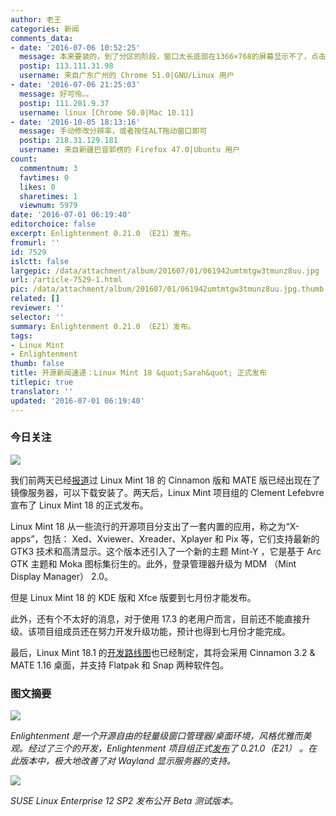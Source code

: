 ```yaml
---
author: 老王
categories: 新闻
comments_data:
- date: '2016-07-06 10:52:25'
  message: 本来要装的，到了分区的阶段，窗口太长底部在1366×768的屏幕显示不了，点击不了确定，分不了区
  postip: 113.111.31.98
  username: 来自广东广州的 Chrome 51.0|GNU/Linux 用户
- date: '2016-07-06 21:25:03'
  message: 好可怜。。
  postip: 111.201.9.37
  username: linux [Chrome 50.0|Mac 10.11]
- date: '2016-10-05 18:13:16'
  message: 手动修改分辨率，或者按住ALT拖动窗口即可
  postip: 218.31.129.181
  username: 来自新疆巴音郭楞的 Firefox 47.0|Ubuntu 用户
count:
  commentnum: 3
  favtimes: 0
  likes: 0
  sharetimes: 1
  viewnum: 5979
date: '2016-07-01 06:19:40'
editorchoice: false
excerpt: Enlightenment 0.21.0 （E21）发布。
fromurl: ''
id: 7529
islctt: false
largepic: /data/attachment/album/201607/01/061942umtmtgw3tmunz8uu.jpg
url: /article-7529-1.html
pic: /data/attachment/album/201607/01/061942umtmtgw3tmunz8uu.jpg.thumb.jpg
related: []
reviewer: ''
selector: ''
summary: Enlightenment 0.21.0 （E21）发布。
tags:
- Linux Mint
- Enlightenment
thumb: false
title: 开源新闻速递：Linux Mint 18 &quot;Sarah&quot; 正式发布
titlepic: true
translator: ''
updated: '2016-07-01 06:19:40'
---
```


### 今日关注


![](/data/attachment/album/201607/01/061942umtmtgw3tmunz8uu.jpg)


我们前两天已经[报道](/article-7520-1.html)过 Linux Mint 18 的 Cinnamon 版和 MATE 版已经出现在了镜像服务器，可以下载安装了。两天后，Linux Mint 项目组的 Clement Lefebvre 宣布了 Linux Mint 18 的正式发布。


Linux Mint 18 从一些流行的开源项目分支出了一套内置的应用，称之为“X-apps”，包括： Xed、Xviewer、Xreader、Xplayer 和 Pix 等，它们支持最新的 GTK3 技术和高清显示。这个版本还引入了一个新的主题 Mint-Y ，它是基于 Arc GTK 主题和 Moka 图标集衍生的。此外，登录管理器升级为 MDM （Mint Display Manager） 2.0。


但是 Linux Mint 18 的 KDE 版和 Xfce 版要到七月份才能发布。


此外，还有个不太好的消息，对于使用 17.3 的老用户而言，目前还不能直接升级。该项目组成员还在努力开发升级功能，预计也得到七月份才能完成。


最后，Linux Mint 18.1 的[开发路线图](https://github.com/linuxmint/Roadmap#linux-mint-181)也已经制定，其将会采用 Cinnamon 3.2 & MATE 1.16 桌面，并支持 Flatpak 和 Snap 两种软件包。


### 图文摘要


![](/data/attachment/album/201607/01/055359fh2gqdpb2lphdvuk.jpg)


*Enlightenment 是一个开源自由的轻量级窗口管理器/桌面环境，风格优雅而美观。经过了三个的开发，Enlightenment 项目组正式[发布](https://www.enlightenment.org/news/e21_release)了 0.21.0（E21） 。在此版本中，极大地改善了对 Wayland 显示服务器的支持。*


![](/data/attachment/album/201607/01/061503fi7csa5i0ifztitx.jpg)


*SUSE Linux Enterprise 12 SP2 发布公开 Beta 测试版本。*